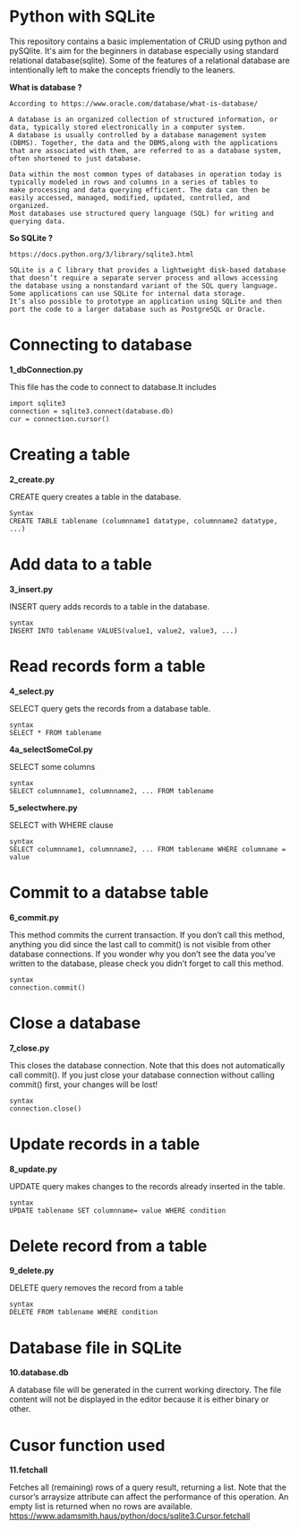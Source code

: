 # Python with SQLite

This repository contains a basic implementation of CRUD using python and pySQlite. It's aim for the beginners in database especially using standard relational database(sqlite). Some of the features of a relational database are intentionally left to make the concepts friendly to the leaners.

**What is database ?**

    According to https://www.oracle.com/database/what-is-database/
    
    A database is an organized collection of structured information, or data, typically stored electronically in a computer system. 
    A database is usually controlled by a database management system (DBMS). Together, the data and the DBMS,along with the applications 
    that are associated with them, are referred to as a database system, often shortened to just database.

    Data within the most common types of databases in operation today is typically modeled in rows and columns in a series of tables to 
    make processing and data querying efficient. The data can then be easily accessed, managed, modified, updated, controlled, and organized. 
    Most databases use structured query language (SQL) for writing and querying data.


**So SQLite ?**

    https://docs.python.org/3/library/sqlite3.html
    
    SQLite is a C library that provides a lightweight disk-based database that doesn’t require a separate server process and allows accessing 
    the database using a nonstandard variant of the SQL query language. Some applications can use SQLite for internal data storage. 
    It’s also possible to prototype an application using SQLite and then port the code to a larger database such as PostgreSQL or Oracle.
 
 
# Connecting to database

**1_dbConnection.py**
    
This file has the code to connect to database.It includes

    import sqlite3
    connection = sqlite3.connect(database.db)
    cur = connection.cursor()
    
# Creating a table

**2_create.py**

CREATE query creates a table in the database.

    Syntax
    CREATE TABLE tablename (columnname1 datatype, columnname2 datatype, ...)
   
# Add data to a table

**3_insert.py**

INSERT query adds records to a table in the database.

    syntax
    INSERT INTO tablename VALUES(value1, value2, value3, ...)

# Read records form a table

**4_select.py**

SELECT query gets the records from a database table.

    syntax
    SELECT * FROM tablename

**4a_selectSomeCol.py**

SELECT some columns

    syntax
    SELECT columnname1, columnname2, ... FROM tablename

**5_selectwhere.py**

SELECT with WHERE clause
    
    syntax
    SELECT columnname1, columnname2, ... FROM tablename WHERE columname = value
   
 # Commit to a databse table
 
 **6_commit.py**
 
 This method commits the current transaction. If you don’t call this 
 method, anything you did since the last call to commit() is not visible 
 from other database connections. If you wonder why you don’t see the data 
 you’ve written to the database, please check you didn’t forget to call 
 this method.
 
    syntax
    connection.commit()
 
# Close a database

**7_close.py**

This closes the database connection. Note that this does not automatically call commit(). If you just close your database connection without calling commit() 
first, your changes will be lost!

    syntax 
    connection.close()
 
# Update records in a table

**8_update.py**

UPDATE query makes changes to the records already inserted in the table.

    syntax
    UPDATE tablename SET columnname= value WHERE condition

# Delete record from a table

**9_delete.py**

DELETE query removes the record from a table

    syntax
    DELETE FROM tablename WHERE condition

# Database file in SQLite

**10.database.db**

A database file will be generated in the current working directory. The file content will not be displayed in the editor because it is either binary or other.

# Cusor function used

**11.fetchall**

Fetches all (remaining) rows of a query result, returning a list. Note that the cursor’s arraysize attribute can affect the performance of this operation. 
An empty list is returned when no rows are available.
https://www.adamsmith.haus/python/docs/sqlite3.Cursor.fetchall


